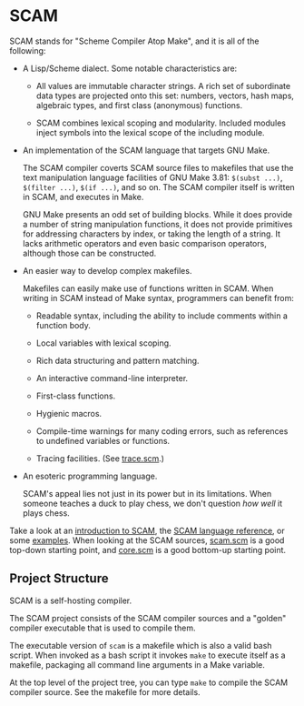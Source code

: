 # SCAM

SCAM stands for "Scheme Compiler Atop Make", and it is all of the following:

 * A Lisp/Scheme dialect. Some notable characteristics are:

    - All values are immutable character strings.  A rich set of subordinate
      data types are projected onto this set: numbers, vectors, hash maps,
      algebraic types, and first class (anonymous) functions.

    - SCAM combines lexical scoping and modularity.  Included modules
      inject symbols into the lexical scope of the including module.

 * An implementation of the SCAM language that targets GNU Make.

   The SCAM compiler coverts SCAM source files to makefiles that use the
   text manipulation language facilities of GNU Make 3.81: `$(subst ...)`,
   `$(filter ...)`, `$(if ...)`, and so on. The SCAM compiler itself is
   written in SCAM, and executes in Make.

   GNU Make presents an odd set of building blocks.  While it does provide a
   number of string manipulation functions, it does not provide primitives
   for addressing characters by index, or taking the length of a string.  It
   lacks arithmetic operators and even basic comparison operators, although
   those can be constructed.

 * An easier way to develop complex makefiles.

   Makefiles can easily make use of functions written in SCAM. When writing
   in SCAM instead of Make syntax, programmers can benefit from:

     - Readable syntax, including the ability to include comments within a
       function body.

     - Local variables with lexical scoping.

     - Rich data structuring and pattern matching.

     - An interactive command-line interpreter.

     - First-class functions.

     - Hygienic macros.

     - Compile-time warnings for many coding errors, such as references to
       undefined variables or functions.

     - Tracing facilities. (See [trace.scm](trace.scm).)

 * An esoteric programming language.

   SCAM's appeal lies not just in its power but in its limitations. When
   someone teaches a duck to play chess, we don't question *how well* it
   plays chess.


Take a look at an [introduction to SCAM](intro.md), the [SCAM language
reference](reference.md), or some [examples](examples). When looking at the
SCAM sources, [scam.scm](scam.scm) is a good top-down starting point, and
[core.scm](core.scm) is a good bottom-up starting point.


## Project Structure

SCAM is a self-hosting compiler.

The SCAM project consists of the SCAM compiler sources and a "golden"
compiler executable that is used to compile them.

The executable version of `scam` is a makefile which is also a valid bash
script.  When invoked as a bash script it invokes `make` to execute itself
as a makefile, packaging all command line arguments in a Make variable.

At the top level of the project tree, you can type `make` to compile the
SCAM compiler source.  See the makefile for more details.
